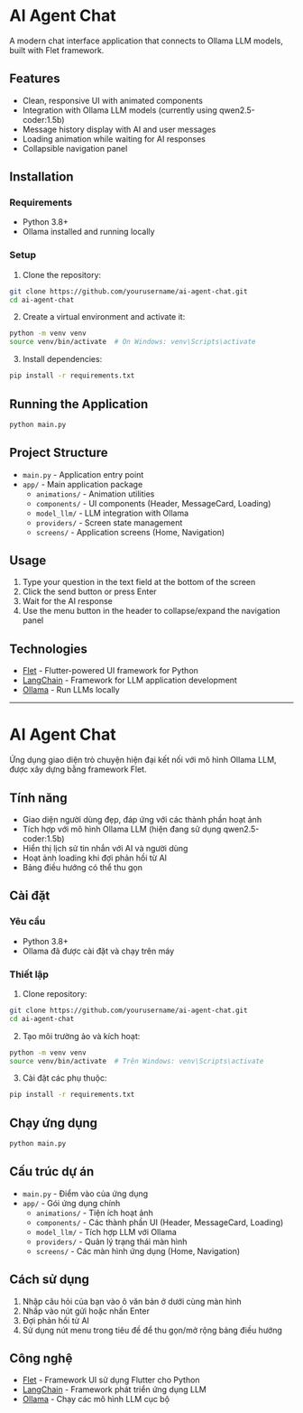 # AI Agent Chat

A modern chat interface application that connects to Ollama LLM models, built with Flet framework.

## Features

- Clean, responsive UI with animated components
- Integration with Ollama LLM models (currently using qwen2.5-coder:1.5b)
- Message history display with AI and user messages
- Loading animation while waiting for AI responses
- Collapsible navigation panel

## Installation

### Requirements

- Python 3.8+
- Ollama installed and running locally

### Setup

1. Clone the repository:
```bash
git clone https://github.com/yourusername/ai-agent-chat.git
cd ai-agent-chat
```

2. Create a virtual environment and activate it:
```bash
python -m venv venv
source venv/bin/activate  # On Windows: venv\Scripts\activate
```

3. Install dependencies:
```bash
pip install -r requirements.txt
```

## Running the Application

```bash
python main.py
```

## Project Structure

- `main.py` - Application entry point
- `app/` - Main application package
  - `animations/` - Animation utilities
  - `components/` - UI components (Header, MessageCard, Loading)
  - `model_llm/` - LLM integration with Ollama
  - `providers/` - Screen state management
  - `screens/` - Application screens (Home, Navigation)

## Usage

1. Type your question in the text field at the bottom of the screen
2. Click the send button or press Enter
3. Wait for the AI response
4. Use the menu button in the header to collapse/expand the navigation panel

## Technologies

- [Flet](https://flet.dev/) - Flutter-powered UI framework for Python
- [LangChain](https://www.langchain.com/) - Framework for LLM application development
- [Ollama](https://ollama.ai/) - Run LLMs locally

---

# AI Agent Chat

Ứng dụng giao diện trò chuyện hiện đại kết nối với mô hình Ollama LLM, được xây dựng bằng framework Flet.

## Tính năng

- Giao diện người dùng đẹp, đáp ứng với các thành phần hoạt ảnh
- Tích hợp với mô hình Ollama LLM (hiện đang sử dụng qwen2.5-coder:1.5b)
- Hiển thị lịch sử tin nhắn với AI và người dùng
- Hoạt ảnh loading khi đợi phản hồi từ AI
- Bảng điều hướng có thể thu gọn

## Cài đặt

### Yêu cầu

- Python 3.8+
- Ollama đã được cài đặt và chạy trên máy

### Thiết lập

1. Clone repository:
```bash
git clone https://github.com/yourusername/ai-agent-chat.git
cd ai-agent-chat
```

2. Tạo môi trường ảo và kích hoạt:
```bash
python -m venv venv
source venv/bin/activate  # Trên Windows: venv\Scripts\activate
```

3. Cài đặt các phụ thuộc:
```bash
pip install -r requirements.txt
```

## Chạy ứng dụng

```bash
python main.py
```

## Cấu trúc dự án

- `main.py` - Điểm vào của ứng dụng
- `app/` - Gói ứng dụng chính
  - `animations/` - Tiện ích hoạt ảnh
  - `components/` - Các thành phần UI (Header, MessageCard, Loading)
  - `model_llm/` - Tích hợp LLM với Ollama
  - `providers/` - Quản lý trạng thái màn hình
  - `screens/` - Các màn hình ứng dụng (Home, Navigation)

## Cách sử dụng

1. Nhập câu hỏi của bạn vào ô văn bản ở dưới cùng màn hình
2. Nhấp vào nút gửi hoặc nhấn Enter
3. Đợi phản hồi từ AI
4. Sử dụng nút menu trong tiêu đề để thu gọn/mở rộng bảng điều hướng

## Công nghệ

- [Flet](https://flet.dev/) - Framework UI sử dụng Flutter cho Python
- [LangChain](https://www.langchain.com/) - Framework phát triển ứng dụng LLM
- [Ollama](https://ollama.ai/) - Chạy các mô hình LLM cục bộ
